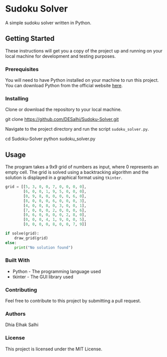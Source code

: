 # Sudoku Solver

A simple sudoku solver written in Python.

## Getting Started

These instructions will get you a copy of the project up and running on your local machine for development and testing purposes.

### Prerequisites

You will need to have Python installed on your machine to run this project. You can download Python from the official website [here](https://www.python.org/downloads/).

### Installing

Clone or download the repository to your local machine.

git clone https://github.com/DESalhi/Sudoku-Solver.git

Navigate to the project directory and run the script `sudoku_solver.py`.

cd Sudoku-Solver
python sudoku_solver.py

## Usage

The program takes a 9x9 grid of numbers as input, where 0 represents an empty cell. The grid is solved using a backtracking algorithm and the solution is displayed in a graphical format using `tkinter`.

```python
grid = [[5, 3, 0, 0, 7, 0, 0, 0, 0],
        [6, 0, 0, 1, 9, 5, 0, 0, 0],
        [0, 9, 8, 0, 0, 0, 0, 6, 0],
        [8, 0, 0, 0, 6, 0, 0, 0, 3],
        [4, 0, 0, 8, 0, 3, 0, 0, 1],
        [7, 0, 0, 0, 2, 0, 0, 0, 6],
        [0, 6, 0, 0, 0, 0, 2, 8, 0],
        [0, 0, 0, 4, 1, 9, 0, 0, 5],
        [0, 0, 0, 0, 8, 0, 0, 7, 9]]

if solve(grid):
    draw_grid(grid)
else:
    print("No solution found")
```

### Built With
- Python - The programming language used
- tkinter - The GUI library used

### Contributing
Feel free to contribute to this project by submitting a pull request.

### Authors
Dhia Elhak Salhi

### License
This project is licensed under the MIT License.

